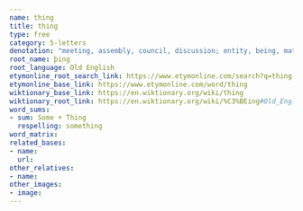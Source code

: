 ```yaml
---
name: thing
title: thing
type: free
category: 5-letters
denotation: "meeting, assembly, council, discussion; entity, being, matter; act, deed, event, material object, body, being, creature,"
root_name: þing
root_language: Old English
etymonline_root_search_link: https://www.etymonline.com/search?q=thing
etymonline_base_link: https://www.etymonline.com/word/thing
wiktionary_base_link: https://en.wiktionary.org/wiki/thing
wiktionary_root_link: https://en.wiktionary.org/wiki/%C3%BEing#Old_English
word_sums:
- sum: Some + Thing
  respelling: something
word_matrix:
related_bases:
- name:
  url:
other_relatives:
- name:
other_images:
- image:
---
```


